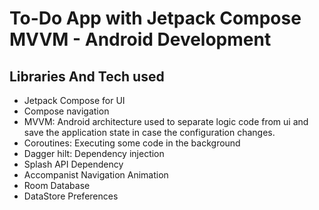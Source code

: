 # To-Do App with Jetpack Compose MVVM - Android Development

## Libraries And Tech used
- Jetpack Compose for UI
- Compose navigation
- MVVM: Android architecture used to separate logic code from ui and save the application state in case the configuration changes.
- Coroutines: Executing some code in the background
- Dagger hilt: Dependency injection
- Splash API Dependency
- Accompanist Navigation Animation
- Room Database
- DataStore Preferences
